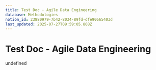 ```yaml
---
title: Test Doc - Agile Data Engineering
database: Methodologies
notion_id: 23880979-7b42-8034-89fd-dfe90665403d
last_updated: 2025-07-27T09:59:05.808Z
---
```


# Test Doc - Agile Data Engineering

undefined